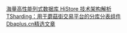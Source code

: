 [海量高性能列式数据库 HiStore 技术架构解析](http://weekly.manong.io/bounce?url=http%3A%2F%2Fjm.taobao.org%2F2016%2F06%2F30%2Fhistore-internal%2F&aid=6811&nid=126)  
[TSharding：用于蘑菇街交易平台的分库分表组件](http://weekly.manong.io/bounce?url=http%3A%2F%2Ftoutiao.io%2Fj%2Fh7pwmy&aid=7219&nid=131)  
[Dbaplus.cn精选文章](http://weekly.manong.io/bounce?url=http%3A%2F%2Ftoutiao.io%2Fsubjects%2F87719&aid=7231&nid=132)  
